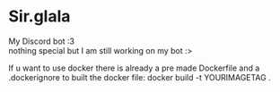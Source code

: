 # Sir.glala
My Discord bot :3 \
nothing special but I am still working on my bot :>

If u want to use docker there is already a pre made Dockerfile and a .dockerignore
to built the docker file:
    docker build -t YOURIMAGETAG .